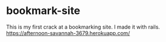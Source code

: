 bookmark-site
=============

This is my first crack at a bookmarking site. I made it with rails.
https://afternoon-savannah-3679.herokuapp.com/
